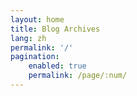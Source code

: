 ```yaml
---
layout: home
title: Blog Archives
lang: zh
permalink: '/'
pagination:
    enabled: true
    permalink: /page/:num/
---
```

